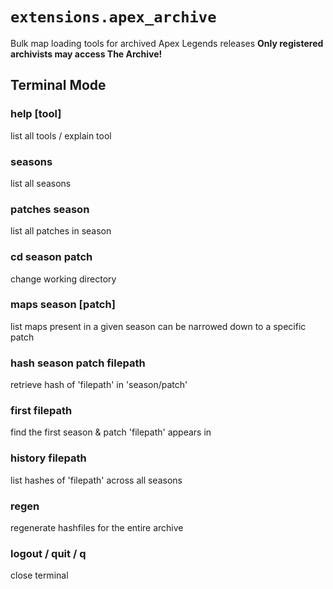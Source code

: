 # `extensions.apex_archive`
Bulk map loading tools for archived Apex Legends releases
**Only registered archivists may access The Archive!**



## Terminal Mode
### help [tool]
list all tools / explain tool

### seasons
list all seasons

### patches season
list all patches in season

### cd season patch
change working directory

### maps season [patch]
list maps present in a given season
can be narrowed down to a specific patch

### hash season patch filepath
retrieve hash of 'filepath' in 'season/patch'

### first filepath
find the first season & patch 'filepath' appears in

### history filepath
list hashes of 'filepath' across all seasons

### regen
regenerate hashfiles for the entire archive

### logout / quit / q
close terminal

